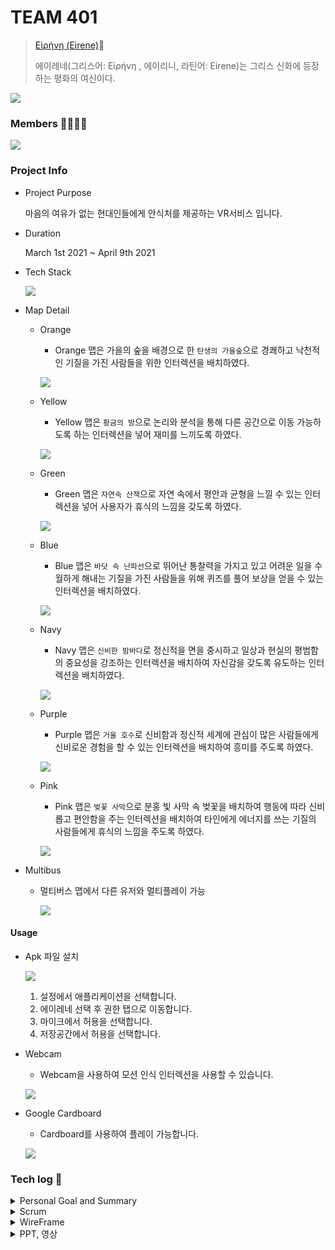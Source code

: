 # TEAM 401

> [Εἰρήνη (Eirene)](http://j4a401.p.ssafy.io/)🦌
>
> 에이레네(그리스어: Εἰρήνη , 에이리니, 라틴어: Eirene)는 그리스 신화에 등장하는 평화의 여신이다.

![](Document/Images/logo.jpg)

### Members 👨‍👩‍👦‍👦

![](Document/Images/members.PNG)

### Project Info

- Project Purpose

  마음의 여유가 없는 현대인들에게 안식처를 제공하는 VR서비스 입니다.

- Duration

  March 1st 2021 ~ April 9th 2021

- Tech Stack

  ![](Document/Images\techstack.png)

- Map Detail

  - Orange

    - Orange 맵은 가을의 숲을 배경으로 한 `탄생의 가을숲`으로 경쾌하고 낙천적인 기질을 가진 사람들을 위한 인터렉션을 배치하였다.

    ![](Document/Images\orange.png)

  - Yellow

    - Yellow 맵은 `황금의 방`으로 논리와 분석을 통해 다른 공간으로 이동 가능하도록 하는 인터렉션을 넣어 재미를 느끼도록 하였다.

    ![](Document/Images\yellow.png)

  - Green

    - Green 맵은 `자연속 산책`으로 자연 속에서 평안과 균형을 느낄 수 있는 인터렉션을 넣어 사용자가 휴식의 느낌을 갖도록 하였다.

    ![](Document/Images\green.png)

  - Blue

    - Blue 맵은 `바닷 속 난파선`으로 뛰어난 통찰력을 가지고 있고 어려운 일을 수월하게 해내는 기질을 가진 사람들을 위해 퀴즈를 풀어 보상을 얻을 수 있는 인터렉션을 배치하였다.

    ![](Document/Images\blue.png)

  - Navy

    - Navy 맵은 `신비한 밤바다`로 정신적을 면을 중시하고 일상과 현실의 평범함의 중요성을 강조하는 인터렉션을 배치하여 자신감을 갖도록 유도하는 인터렉션을 배치하였다.

    ![](Document/Images\navy.png)

  - Purple

    - Purple 맵은 `거울 호수`로 신비함과 정신적 세계에 관심이 많은 사람들에게 신비로운 경험을 할 수 있는 인터렉션을 배치하여 흥미를 주도록 하였다.

    ![](Document/Images\purple.png)

  - Pink

    - Pink 맵은 `벚꽃 사막`으로 분홍 빛 사막 속 벚꽃을 배치하여 행동에 따라 신비롭고 편안함을 주는 인터렉션을 배치하여 타인에게 에너지를 쓰는 기질의 사람들에게 휴식의 느낌을 주도록 하였다.  

    ![](Document/Images\pink.png)

- Multibus

  - 멀티버스 맵에서 다른 유저와 멀티플레이 가능

    ![](https://eirenebucket.s3.ap-northeast-2.amazonaws.com/multi3.gif)

#### Usage

- Apk 파일 설치

  ![](Document/Images\setting.jpg)

  1. 설정에서 애플리케이션을 선택합니다.
  2. 에이레네 선택 후 권한 탭으로 이동합니다.
  3. 마이크에서 허용을 선택합니다.
  4. 저장공간에서 허용을 선택합니다.

- Webcam

  - Webcam을 사용하여 모션 인식 인터렉션을 사용할 수 있습니다.

  ![](Document/Images\webcam.PNG)

- Google Cardboard

  - Cardboard를 사용하여 플레이 가능합니다.

  ![](Document/Images\cardbord.jpg)





### Tech log :bookmark:

<details>
<summary>Personal Goal and Summary</summary>
    <ul>
        <a href="Document/Tech_Log/Personal_Goal/Personal_Goal.md"><li>개인목표정리</li></a>
        <a href="Document/Tech_Log/Personal_Goal/Develop_Summary_Sanghun.md"><li>신상훈 개발일지</li></a>
        <a href="Document/Tech_Log/Personal_Goal/Develop_Summary_HaeSung.md"><li>강해성 개발일지</li></a>
        <a href="Document/Tech_Log/Personal_Goal/Develop_Summary_SoHyun.md"><li>박소현 개발일지</li></a>
        <a href="Document/Tech_Log/Personal_Goal/Develop_Summary_CheongHwa.md"><li>김청화 개발일지</li></a>
        <a href="Document/Tech_Log/Personal_Goal/Develop_Summary_Mintak.md"><li>오민택 개발일지</li></a>
    </ul>
</details>
<details>
<summary>Scrum</summary>
    <ul>
       <a href="https://www.notion.so/VR-Project-6dd9383ec0974b4a829eaadfd35dad4a"><li>Scrum Page</li></a> 
    </ul>
</details>
<details>
<summary>WireFrame</summary>
    <ul>
    <a href="https://jamboard.google.com/d/1xGNY3oLmgPtqpQzj2twDg86FApMhfrF4hfhbUQ7pGvs/edit?usp=sharing"><li>와이어프레임</li></a>
    </ul>
</details>
<details>
<summary>PPT, 영상</summary>
    <ul>
      <a href=""><li>PPT</li></a>
    </ul>
    <ul>
        <a href=""><li>영상</li></a>
    </ul>
</details>
